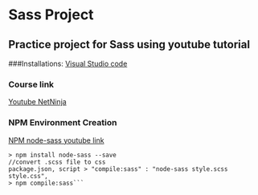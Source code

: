 # Sass Project

## Practice project for Sass using youtube tutorial


###Installations:
[Visual Studio code](https://code.visualstudio.com/download)

### Course link
[Youtube NetNinja](https://www.youtube.com/watch?v=wLfyzlGqDP4&list=PL4cUxeGkcC9iEwigam3gTjU_7IA3W2WZA&index=3)

### NPM Environment Creation
[NPM node-sass youtube link](https://www.youtube.com/watch?v=IiekEtKbhxk)

```> npm init
> npm install node-sass --save 
//convert .scss file to css
package.json, script > "compile:sass" : "node-sass style.scss style.css", 
> npm compile:sass```


